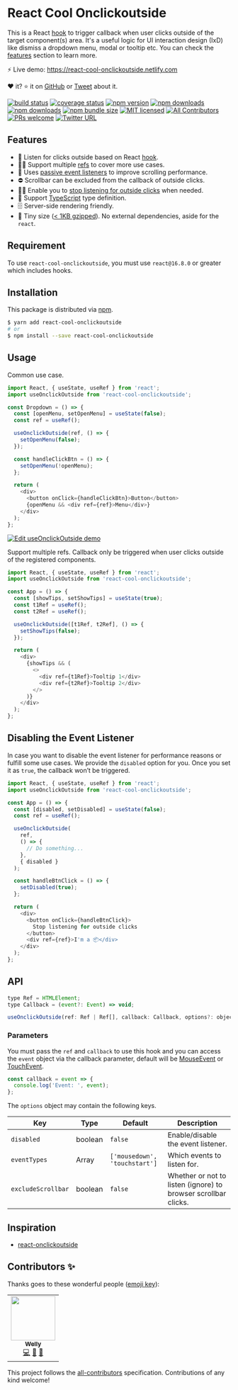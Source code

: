# React Cool Onclickoutside

This is a React [hook](https://reactjs.org/docs/hooks-custom.html#using-a-custom-hook) to trigger callback when user clicks outside of the target component(s) area. It's a useful logic for UI interaction design (IxD) like dismiss a dropdown menu, modal or tooltip etc. You can check the [features](#features) section to learn more.

⚡️ Live demo: https://react-cool-onclickoutside.netlify.com

❤️ it? ⭐️ it on [GitHub](https://github.com/wellyshen/react-cool-onclickoutside/stargazers) or [Tweet](https://twitter.com/intent/tweet?text=With%20@react-cool-onclickoutside,%20I%20can%20build%20UI%20components%20efficiently.%20Thanks,%20@Welly%20Shen%20🤩) about it.

[![build status](https://img.shields.io/travis/wellyshen/react-cool-onclickoutside/master?style=flat-square)](https://travis-ci.org/wellyshen/react-cool-onclickoutside)
[![coverage status](https://img.shields.io/coveralls/github/wellyshen/react-cool-onclickoutside?style=flat-square)](https://coveralls.io/github/wellyshen/react-cool-onclickoutside?branch=master)
[![npm version](https://img.shields.io/npm/v/react-cool-onclickoutside?style=flat-square)](https://www.npmjs.com/package/react-cool-onclickoutside)
[![npm downloads](https://img.shields.io/npm/dm/react-cool-onclickoutside?style=flat-square)](https://www.npmtrends.com/react-cool-onclickoutside)
[![npm downloads](https://img.shields.io/npm/dt/react-cool-onclickoutside?style=flat-square)](https://www.npmtrends.com/react-cool-onclickoutside)
[![npm bundle size](https://img.shields.io/bundlephobia/minzip/react-cool-onclickoutside?style=flat-square)](https://bundlephobia.com/result?p=react-cool-onclickoutside)
[![MIT licensed](https://img.shields.io/github/license/wellyshen/react-cool-onclickoutside?style=flat-square)](https://raw.githubusercontent.com/wellyshen/react-cool-onclickoutside/master/LICENSE)
[![All Contributors](https://img.shields.io/badge/all_contributors-1-orange?style=flat-square)](#contributors-)
[![PRs welcome](https://img.shields.io/badge/PRs-welcome-brightgreen?style=flat-square)](https://github.com/wellyshen/react-cool-onclickoutside/blob/master/CONTRIBUTING.md)
[![Twitter URL](https://img.shields.io/twitter/url?style=social&url=https%3A%2F%2Fgithub.com%2Fwellyshen%2Freact-cool-onclickoutside)](https://twitter.com/intent/tweet?text=With%20@react-cool-onclickoutside,%20I%20can%20build%20UI%20components%20efficiently.%20Thanks,%20@Welly%20Shen%20🤩)

## Features

- 🎣 Listen for clicks outside based on React [hook](https://reactjs.org/docs/hooks-custom.html#using-a-custom-hook).
- 👯‍♀️ Support multiple [refs](https://reactjs.org/docs/refs-and-the-dom.html) to cover more use cases.
- 🧻 Uses [passive event listeners](https://developers.google.com/web/tools/lighthouse/audits/passive-event-listeners) to improve scrolling performance.
- ⛔ Scrollbar can be excluded from the callback of outside clicks.
- 👂🏻 Enable you to [stop listening for outside clicks](#disabling-the-event-listener) when needed.
- 📜 Support [TypeScript](https://www.typescriptlang.org) type definition.
- 🗄️ Server-side rendering friendly.
- 🦠 Tiny size ([< 1KB gzipped](https://bundlephobia.com/result?p=react-cool-onclickoutside)). No external dependencies, aside for the `react`.

## Requirement

To use `react-cool-onclickoutside`, you must use `react@16.8.0` or greater which includes hooks.

## Installation

This package is distributed via [npm](https://www.npmjs.com/package/react-cool-onclickoutside).

```sh
$ yarn add react-cool-onclickoutside
# or
$ npm install --save react-cool-onclickoutside
```

## Usage

Common use case.

```js
import React, { useState, useRef } from 'react';
import useOnclickOutside from 'react-cool-onclickoutside';

const Dropdown = () => {
  const [openMenu, setOpenMenu] = useState(false);
  const ref = useRef();

  useOnclickOutside(ref, () => {
    setOpenMenu(false);
  });

  const handleClickBtn = () => {
    setOpenMenu(!openMenu);
  };

  return (
    <div>
      <button onClick={handleClickBtn}>Button</button>
      {openMenu && <div ref={ref}>Menu</div>}
    </div>
  );
};
```

[![Edit useOnclickOutside demo](https://codesandbox.io/static/img/play-codesandbox.svg)](https://codesandbox.io/s/useonclickoutside-demo-g185l?fontsize=14&hidenavigation=1&theme=dark)

Support multiple refs. Callback only be triggered when user clicks outside of the registered components.

```js
import React, { useState, useRef } from 'react';
import useOnclickOutside from 'react-cool-onclickoutside';

const App = () => {
  const [showTips, setShowTips] = useState(true);
  const t1Ref = useRef();
  const t2Ref = useRef();

  useOnclickOutside([t1Ref, t2Ref], () => {
    setShowTips(false);
  });

  return (
    <div>
      {showTips && (
        <>
          <div ref={t1Ref}>Tooltip 1</div>
          <div ref={t2Ref}>Tooltip 2</div>
        </>
      )}
    </div>
  );
};
```

## Disabling the Event Listener

In case you want to disable the event listener for performance reasons or fulfill some use cases. We provide the `disabled` option for you. Once you set it as `true`, the callback won’t be triggered.

```js
import React, { useState, useRef } from 'react';
import useOnclickOutside from 'react-cool-onclickoutside';

const App = () => {
  const [disabled, setDisabled] = useState(false);
  const ref = useRef();

  useOnclickOutside(
    ref,
    () => {
      // Do something...
    },
    { disabled }
  );

  const handleBtnClick = () => {
    setDisabled(true);
  };

  return (
    <div>
      <button onClick={handleBtnClick}>
        Stop listening for outside clicks
      </button>
      <div ref={ref}>I'm a 📦</div>
    </div>
  );
};
```

## API

```js
type Ref = HTMLElement;
type Callback = (event?: Event) => void;

useOnclickOutside(ref: Ref | Ref[], callback: Callback, options?: object);
```

### Parameters

You must pass the `ref` and `callback` to use this hook and you can access the `event` object via the callback parameter, default will be [MouseEvent](https://developer.mozilla.org/en-US/docs/Web/API/MouseEvent) or [TouchEvent](https://developer.mozilla.org/en-US/docs/Web/API/TouchEvent).

```js
const callback = event => {
  console.log('Event: ', event);
};
```

The `options` object may contain the following keys.

| Key                | Type    | Default                       | Description                                                    |
| ------------------ | ------- | ----------------------------- | -------------------------------------------------------------- |
| `disabled`         | boolean | `false`                       | Enable/disable the event listener.                             |
| `eventTypes`       | Array   | `['mousedown', 'touchstart']` | Which events to listen for.                                    |
| `excludeScrollbar` | boolean | `false`                       | Whether or not to listen (ignore) to browser scrollbar clicks. |

## Inspiration

- [react-onclickoutside](https://github.com/Pomax/react-onclickoutside)

## Contributors ✨

Thanks goes to these wonderful people ([emoji key](https://allcontributors.org/docs/en/emoji-key)):

<!-- ALL-CONTRIBUTORS-LIST:START - Do not remove or modify this section -->
<!-- prettier-ignore-start -->
<!-- markdownlint-disable -->
<table>
  <tr>
    <td align="center"><a href="https://www.linkedin.com/in/welly-shen-8b43287a/"><img src="https://avatars1.githubusercontent.com/u/21308003?v=4" width="100px;" alt=""/><br /><sub><b>Welly</b></sub></a><br /><a href="https://github.com/wellyshen/react-cool-onclickoutside/commits?author=wellyshen" title="Code">💻</a> <a href="https://github.com/wellyshen/react-cool-onclickoutside/commits?author=wellyshen" title="Documentation">📖</a> <a href="#maintenance-wellyshen" title="Maintenance">🚧</a></td>
  </tr>
</table>
<!-- markdownlint-enable -->
<!-- prettier-ignore-end -->
<!-- ALL-CONTRIBUTORS-LIST:END -->

This project follows the [all-contributors](https://github.com/all-contributors/all-contributors) specification. Contributions of any kind welcome!
